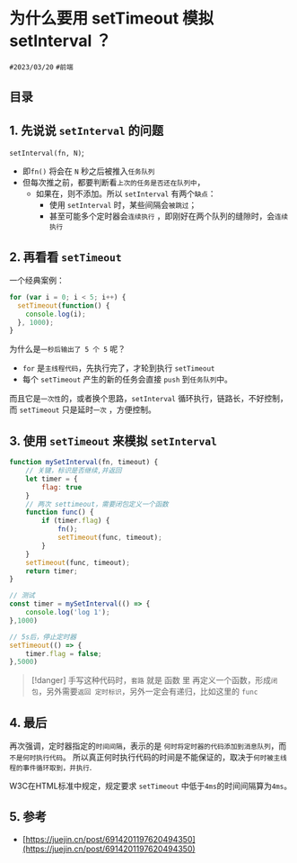 
# 为什么要用 setTimeout 模拟 setInterval ？


`#2023/03/20` `#前端` 


## 目录
<!-- toc -->
 ## 1. 先说说 `setInterval` 的问题 

`setInterval(fn, N)`;  
- 即`fn()` 将会在 `N` 秒之后被推入`任务队列`
- 但每次推之前，都要判断看`上次的任务是否还在队列中`，
	- 如果在，则不添加。所以 `setInterval` 有两个`缺点`：
		- 使用 `setInterval` 时，某些间隔会`被跳过`；
		- 甚至可能多个定时器会`连续执行` ，即刚好在两个队列的缝隙时，会`连续执行`

## 2. 再看看 `setTimeout`

一个经典案例：

```javascript
for (var i = 0; i < 5; i++) {
  setTimeout(function() {
    console.log(i);
  }, 1000);
}
```

为什么是`一秒后输出了 5 个 5` 呢？ 
- `for` 是`主线程代码`，先执行完了，才轮到执行 `setTimeout`
- 每个 `setTimeout` 产生的新的任务会直接 `push` 到`任务队列`中。

而且它是`一次性`的，或者换个思路，`setInterval` 循环执行，链路长，不好控制，而 `setTimeout` 只是延时`一次` ，方便控制。

## 3. 使用 `setTimeout` 来模拟 `setInterval`

```javascript
function mySetInterval(fn, timeout) {
    // 关键，标识是否继续,并返回
    let timer = {
        flag: true
    }
    // 两次 settimeout，需要闭包定义一个函数
    function func() {
        if (timer.flag) {
            fn();
            setTimeout(func, timeout);
        }
    }
    setTimeout(func, timeout);
    return timer;
}

// 测试
const timer = mySetInterval(() => {
    console.log('log 1');
},1000)

// 5s后，停止定时器
setTimeout(() => {
    timer.flag = false;
},5000)

```

> [!danger]
 手写这种代码时，`套路` 就是 函数 里 再定义一个函数，形成`闭包`，另外需要`返回 定时标识`，另外一定会有递归，比如这里的 `func` 

## 4. 最后

再次强调，定时器指定的`时间间隔`，表示的是 `何时将定时器的代码添加到消息队列`，而`不是何时执行代码`。 所以真正何时执行代码的时间是不能保证的，取决于`何时被主线程的事件循环取到，并执行`.

W3C在HTML标准中规定，规定要求 `setTimeout` 中低于`4ms`的时间间隔算为`4ms`。

## 5. 参考

- [https://juejin.cn/post/6914201197620494350](https://juejin.cn/post/6914201197620494350)
